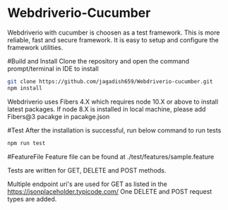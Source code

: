 # Webdriverio-Cucumber
Webdriverio with cucumber is choosen as a test framework. This is more reliable, fast and secure framework.
It is easy to setup and configure the framework utilities.

#Build and Install
Clone the repository and open the command prompt/terminal in IDE to install
```bash
git clone https://github.com/jagadish659/Webdriverio-cucumber.git
npm install
```
Webdriverio uses Fibers 4.X which requires node 10.X or above to install latest packages.
If node 8.X is installed in local machine, please add Fibers@3 pacakge in pacakge.json

#Test
After the installation is successful, run below command to run tests
```bash
npm run test
```

#FeatureFile
Feature file can be found at ./test/features/sample.feature

Tests are written for GET, DELETE and POST methods.

Multiple endpoint uri's are used for GET as listed in the https://jsonplaceholder.typicode.com/
One DELETE and POST request types are added.
